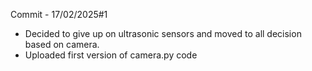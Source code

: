 Commit - 17/02/2025#1

- Decided to give up on ultrasonic sensors and moved to all decision based on camera.
- Uploaded first version of camera.py code